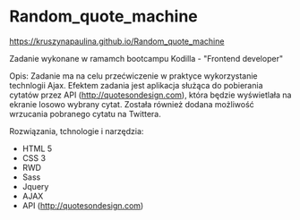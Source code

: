 # Random_quote_machine

https://kruszynapaulina.github.io/Random_quote_machine

Zadanie wykonane w ramamch bootcampu Kodilla - "Frontend developer"

Opis: Zadanie ma na celu przećwiczenie w praktyce wykorzystanie technlogii Ajax. Efektem zadania jest aplikacja służąca do pobierania cytatów przez API (http://quotesondesign.com), która będzie wyświetlała na ekranie losowo wybrany cytat. Została również dodana możliwość wrzucania pobranego cytatu na Twittera.

Rozwiązania, tchnologie i narzędzia:

- HTML 5
- CSS 3
- RWD
- Sass
- Jquery
- AJAX
- API (http://quotesondesign.com)
